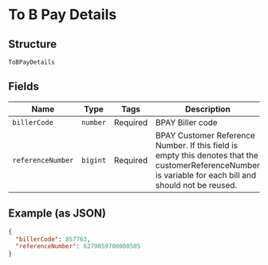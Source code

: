
# To B Pay Details

## Structure

`ToBPayDetails`

## Fields

| Name | Type | Tags | Description |
|  --- | --- | --- | --- |
| `billerCode` | `number` | Required | BPAY Biller code |
| `referenceNumber` | `bigint` | Required | BPAY Customer Reference Number. If this field is empty this denotes that the customerReferenceNumber is variable for each bill and should not be reused. |

## Example (as JSON)

```json
{
  "billerCode": 857763,
  "referenceNumber": 6279059700000505
}
```

